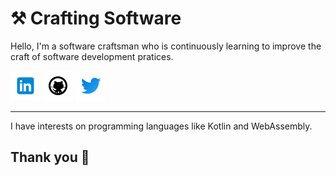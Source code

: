 <!-- README github profile -->

<!-- icons  -->

[1.1]: https://github.com/kkadete/kkadete/blob/master/assets/icons/icons8-linkedin-48.png (LinkedIn)
[2.1]: https://github.com/kkadete/kkadete/blob/master/assets/icons/icons8-github-48.png (Github)
[3.1]: https://github.com/kkadete/kkadete/blob/master/assets/icons/icons8-twitter-48.png (Twitter)


<!-- links to my social media accounts -->

[1]: https://www.linkedin.com/in/ccadete
[2]: https://www.github.com/kkadete
[3]: https://www.twitter.com/ccadete

# :hammer_and_pick: Crafting Software 

Hello, I'm a software craftsman who is continuously learning to improve the craft of software development pratices.

[![linkedin ccadete][1.1]][1]
[![github kkadete][2.1]][2]
[![twitter ccadete][3.1]][3]

---

I have interests on programming languages like Kotlin and WebAssembly.

## Thank you :pray:

